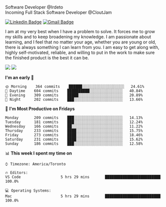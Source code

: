 Software Developer @Irdeto
<br />
Incoming Full Stack Software Developer @CloutJam

[![Linkedin Badge](https://img.shields.io/badge/-Jesse%20Okeya-6633cc?style=flat-square&logo=Linkedin&logoColor=white&link=https://www.linkedin.com/in/jesse-okeya-45a38510a/)](https://www.linkedin.com/in/jesse-okeya-45a38510a/) 
[![Gmail Badge](https://img.shields.io/badge/-jesseokeya@gmail.com-6633cc?style=flat-square&logo=Gmail&logoColor=white&link=mailto:jesseokeya@gmail.com)](mailto:jesseokeya@gmail.com)

I am at my very best when I have a problem to solve. It forces me to grow my skills and to keep broadening my knowledge. I am passionate about learning, and I feel that no matter your age, whether you are young or old, there is always something I can learn from you. I am easy to get along with, highly self-motivated, reliable, and willing to put in the work to make sure the finished product is the best it can be.

![](https://github-readme-stats.vercel.app/api?username=jesseokeya&show_icons=true&theme=radical) ![](https://github-readme-stats.vercel.app/api/top-langs/?username=jesseokeya&layout=compact&theme=radical)

<!--START_SECTION:waka-->
**I'm an early 🐤** 

```text
🌞 Morning    364 commits    ██████░░░░░░░░░░░░░░░░░░░   24.61% 
🌆 Daytime    604 commits    ██████████░░░░░░░░░░░░░░░   40.84% 
🌃 Evening    309 commits    █████░░░░░░░░░░░░░░░░░░░░   20.89% 
🌙 Night      202 commits    ███░░░░░░░░░░░░░░░░░░░░░░   13.66%

```
📅 **I'm Most Productive on Fridays** 

```text
Monday       209 commits    ███░░░░░░░░░░░░░░░░░░░░░░   14.13% 
Tuesday      181 commits    ███░░░░░░░░░░░░░░░░░░░░░░   12.24% 
Wednesday    166 commits    ██░░░░░░░░░░░░░░░░░░░░░░░   11.22% 
Thursday     233 commits    ████░░░░░░░░░░░░░░░░░░░░░   15.75% 
Friday       273 commits    ████░░░░░░░░░░░░░░░░░░░░░   18.46% 
Saturday     231 commits    ████░░░░░░░░░░░░░░░░░░░░░   15.62% 
Sunday       186 commits    ███░░░░░░░░░░░░░░░░░░░░░░   12.58%

```


📊 **This week I spent my time on** 

```text
⌚︎ Timezone: America/Toronto

🔥 Editors: 
VS Code                  5 hrs 29 mins       █████████████████████████   100.0%

💻 Operating Systems: 
Mac                      5 hrs 29 mins       █████████████████████████   100.0%

```


<!--END_SECTION:waka-->
